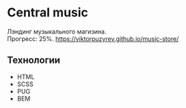 # Central music

Лэндинг музыкального магизина. </br>
Прогресс: 25%.
https://viktorpuzyrev.github.io/music-store/

## Технологии

- HTML
- SCSS
- PUG
- BEM
